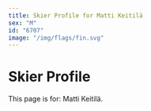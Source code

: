 ```yaml
---
title: Skier Profile for Matti Keitilä
sex: "M"
id: "6707"
image: "/img/flags/fin.svg" 
---
```


# Skier Profile

This page is for: Matti Keitilä.
    